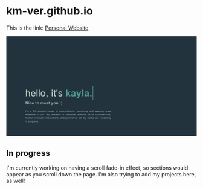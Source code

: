 # km-ver.github.io

This is the link: [Personal Website](https://km-verde.github.io/)

![Image of personal website](https://github.com/km-verde/km-ver.github.io/blob/main/images/portfolioImg.png)

## In progress
I'm currently working on having a scroll fade-in effect, so sections would appear as you scroll down the page. I'm also trying to add my projects here, as well!
